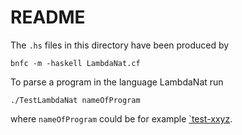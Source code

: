 # README

The `.hs` files in this directory have been produced by

    bnfc -m -haskell LambdaNat.cf
  
To parse a program in the language LambdaNat run

    ./TestLambdaNat nameOfProgram
    
where `nameOfProgram` could be for example [`test-xxyz](https://github.com/alexhkurz/programming-languages-2019/edit/master/Lambda-Calculus/LambdaNat/test-xxyz.lc). 
  
  
